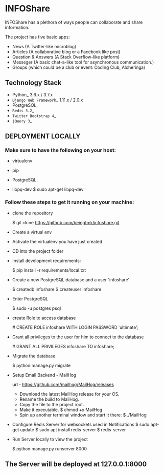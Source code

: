 # INFOShare

INFOShare has a plethora of ways people can collaborate and share information.

The project has five basic apps:

* News (A Twitter-like microblog)
* Articles (A collaborative blog or a Facebook like post)
* Question & Answers (A Stack Overflow-like platform)
* Messeger (A basic chat-a-like tool for asynchronous communication.)
* Groups (which could be a club or event: Coding Club, Alcheringa)

Technology Stack
----------------

* Python_ 3.6.x / 3.7.x
* `Django Web Framework`_ 1.11.x / 2.0.x
* PostgreSQL_
* `Redis 3.2`_
* `Twitter Bootstrap 4`_
* `jQuery 3`_

DEPLOYMENT LOCALLY
------------------

### Make sure to have the following on your host:

* virtualenv

* pip

* PostgreSQL.

* libpq-dev
    $ sudo apt-get libpq-dev

### Follow these steps to get it running on your machine:

* clone the repository
    
    $ git clone https://github.com/beingtmk/infoshare.git

* Create a virtual env
* Activate the virtualenv you have just created
* CD into the project folder
* Install development requirements:

    $ pip install -r requirements/local.txt
    
* Create a new PostgreSQL database and a user 'infoshare'

    $ createdb infoshare
    $ createuser infoshare
 
 * Enter PostgreSQL 
    
    $ sudo -u postgres psql
  
 *  create Role to access database
 
    \# CREATE ROLE infoshare WITH LOGIN PASSWORD 'ultimate';
    
 * Grant all privileges to the user for him to connect to the database
    
    \# GRANT ALL PRIVILEGES infoshare TO infoshare;
    
 * Migrate the database
    
    $ python manage.py migrate
    
* Setup Email Backend - MailHog
    
    url - https://github.com/mailhog/MailHog/releases
    
    * Download the latest MailHog release for your OS.
    * Rename the build to MailHog.
    * Copy the file to the project root.
    * Make it executable.
        $ chmod +x MailHog
    * Spin up another terminal window and start it there:
        $ ./MailHog
    
    
 * Configure Redis Server for websockets used in Notifications
    $ sudo apt-get update
    $ sudo apt install redis-server
    $ redis-server

* Run Server locally to view the project
    
    $ python manage.py runserver 8000


 ## The Server will be deployed at 127.0.0.1:8000

